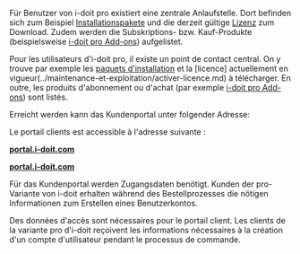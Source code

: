 <!-- TRANSLATED by md-translate -->
Für Benutzer von i-doit pro existiert eine zentrale Anlaufstelle. Dort befinden sich zum Beispiel [Installationspakete](../installation/index.md) und die derzeit gültige [Lizenz](../wartung-und-betrieb/lizenz-aktivieren.md) zum Download. Zudem werden die Subskriptions- bzw. Kauf-Produkte (beispielsweise [i-doit pro Add-ons](../i-doit-pro-add-ons/i-diary.md)) aufgelistet.

Pour les utilisateurs d'i-doit pro, il existe un point de contact central. On y trouve par exemple les [paquets d'installation](../installation/index.md) et la [licence] actuellement en vigueur(../maintenance-et-exploitation/activer-licence.md) à télécharger. En outre, les produits d'abonnement ou d'achat (par exemple [i-doit pro Add-ons](../i-doit-pro-add-ons/i-diary.md)) sont listés.

Erreicht werden kann das Kundenportal unter folgender Adresse:

Le portail clients est accessible à l'adresse suivante :

**[portal.i-doit.com](https://portal.i-doit.com/)**

**[portal.i-doit.com](https://portal.i-doit.com/)**

Für das Kundenportal werden Zugangsdaten benötigt. Kunden der pro-Variante von i-doit erhalten während des Bestellprozesses die nötigen Informationen zum Erstellen eines Benutzerkontos.

Des données d'accès sont nécessaires pour le portail client. Les clients de la variante pro d'i-doit reçoivent les informations nécessaires à la création d'un compte d'utilisateur pendant le processus de commande.